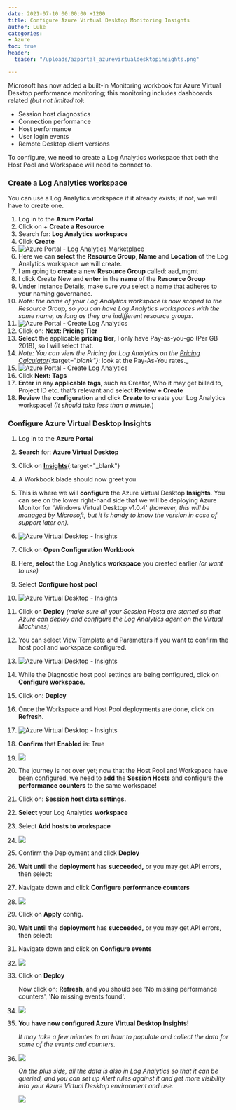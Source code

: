 ```yaml
---
date: 2021-07-10 00:00:00 +1200
title: Configure Azure Virtual Desktop Monitoring Insights
author: Luke
categories:
- Azure
toc: true
header:
  teaser: "/uploads/azportal_azurevirtualdesktopinsights.png"

---
```

Microsoft has now added a built-in Monitoring workbook for Azure Virtual Desktop performance monitoring; this monitoring includes dashboards related _(but not limited to)_:

* Session host diagnostics
* Connection performance
* Host performance
* User login events
* Remote Desktop client versions

To configure, we need to create a Log Analytics workspace that both the Host Pool and Workspace will need to connect to.

### Create a Log Analytics workspace

You can use a Log Analytics workspace if it already exists; if not, we will have to create one.

 1. Log in to the **Azure Portal**
 2. Click on + **Create a Resource**
 3. Search for: **Log Analytics workspace**
 4. Click **Create**
 5. ![Azure Portal - Log Analytics Marketplace](/uploads/azportal_loganalyticsworkspace.png "Azure Portal - Log Analytics Marketplace")
 6. Here we can **select** the **Resource Group**, **Name** and **Location** of the Log Analytics workspace we will create.
 7. I am going to **create** a new **Resource Group** called: aad_mgmt
 8. I click Create New and **enter** in the **name** of the **Resource Group**
 9. Under Instance Details, make sure you select a name that adheres to your naming governance.
10. _Note: the name of your Log Analytics workspace is now scoped to the Resource Group, so you can have Log Analytics workspaces with the same name, as long as they are indifferent resource groups._
11. ![Azure Portal - Create Log Analytics](/uploads/azportal_createloganalyticsworkspace.png "Azure Portal - Create Log Analytics")
12. Click on: **Next: Pricing Tier**
13. **Select** the applicable **pricing tier**, I only have Pay-as-you-go (Per GB 2018), so I will select that.
14. _Note: You can view the Pricing for Log Analytics on the_ [_Pricing Calculator_](https://azure.microsoft.com/en-us/pricing/details/monitor/, "Azure Pricing Calculator - Azure Monitor"){:target="_blank"}_:  look at the Pay-As-You rates._
15. ![Azure Portal - Create Log Analytics](/uploads/azportal_createloganalyticsworkspacepricing.png "Azure Portal - Create Log Analytics")
16. Click **Next: Tags**
17. **Enter** in any **applicable tags**, such as Creator, Who it may get billed to, Project ID etc. that’s relevant and select **Review + Create**
18. **Review** the **configuration** and click **Create** to create your Log Analytics workspace! _(It should take less than a minute._)

### Configure Azure Virtual Desktop Insights

 1. Log in to the **Azure Portal**
 2. **Search** for: **Azure Virtual Desktop**
 3. Click on [**Insights**](https://portal.azure.com/#blade/Microsoft_Azure_WVD/WvdManagerMenuBlade/insights "Azure Virtual Desktop - Insights"){:target="_blank"}
 4. A Workbook blade should now greet you
 5. This is where we will **configure** the Azure Virtual Desktop **Insights**. You can see on the lower right-hand side that we will be deploying Azure Monitor for 'Windows Virtual Desktop v1.0.4' _(however, this will be managed by Microsoft, but it is handy to know the version in case of support later on)._
 6. ![Azure Virtual Desktop - Insights](/uploads/azportal_azurevirtualdesktop_insights.png "Azure Virtual Desktop - Insights")
 7. Click on **Open Configuration Workbook**
 8. Here, **select** the Log Analytics **workspace** you created earlier _(or want to use)_
 9. Select **Configure host pool**
10. ![Azure Virtual Desktop - Insights](/uploads/azportal_azurevirtualdesktopcheckconfiguration.png "Azure Virtual Desktop - Insights")
11. Click on **Deploy** _(make sure all your Session Hosta are started so that Azure can deploy and configure the Log Analytics agent on the Virtual Machines)_
12. You can select View Template and Parameters if you want to confirm the host pool and workspace configured.
13. ![Azure Virtual Desktop - Insights](/uploads/azportal_azurevirtualdesktophostpooldeploy.png "Azure Virtual Desktop - Insights")
14. While the Diagnostic host pool settings are being configured, click on **Configure workspace.**
15. Click on: **Deploy**
16. Once the Workspace and Host Pool deployments are done, click on **Refresh.**
17. ![Azure Virtual Desktop - Insights](/uploads/azportal_azurevirtualdesktopcheckconfigrefresh.png "Azure Virtual Desktop - Insights")
18. **Confirm** that **Enabled** is: True
19. ![](/uploads/azportal_azurevirtualdesktopcheckconfig.png)
20. The journey is not over yet; now that the Host Pool and Workspace have been configured, we need to **add** the **Session Hosts** and configure the **performance counters** to the same workspace!
21. Click on: **Session host data settings.**
22. **Select** your Log Analytics **workspace**
23. Select **Add hosts to workspace**
24. ![](/uploads/azportal_sessionhostdatasettings.png)
25. Confirm the Deployment and click **Deploy**
26. **Wait until** the **deployment** has **succeeded,** or you may get API errors, then select:
27. Navigate down and click **Configure performance counters**
28. ![](/uploads/azportal_performancecounterssettings.png)
29. Click on **Apply** config.
30. **Wait until** the **deployment** has **succeeded,** or you may get API errors, then select:
31. Navigate down and click on **Configure events**
32. ![](/uploads/azportal_eventlogssettings.png)
33. Click on **Deploy**

    Now click on: **Refresh**, and you should see 'No missing performance counters', 'No missing events found'.
34. ![](/uploads/azportal_performancecountersreview.png)
35. **You have now configured Azure Virtual Desktop Insights!**

    _It may take a few minutes to an hour to populate and collect the data for some of the events and counters._
36. ![](/uploads/azportal_azurevirtualdesktopinsights.png)

    _On the plus side, all the data is also in Log Analytics so that it can be queried, and you can set up Alert rules against it and get more visibility into your Azure Virtual Desktop environment and use._

    ![](/uploads/azportal_azurevirtualdesktoploganalytiicsquery.png)